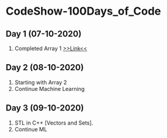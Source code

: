# CodeShow-100Days_of_Code

## Day 1 (07-10-2020)
   1. Completed Array 1 [>>Link<<](https://github.com/Rishi-Sharma2002/Data-Structure-And-Algorithms)
## Day 2 (08-10-2020)
   1. Starting with Array 2 
   2. Continue Machine Learning 
## Day 3 (09-10-2020)
   1. STL in C++ [Vectors and Sets].
   2. Continue ML
